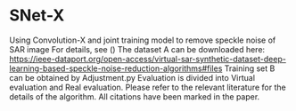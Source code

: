 # SNet-X
Using Convolution-X and joint training model to remove speckle noise of SAR image
For details, see ()
The dataset A can be downloaded here: https://ieee-dataport.org/open-access/virtual-sar-synthetic-dataset-deep-learning-based-speckle-noise-reduction-algorithms#files
Training set B can be obtained by Adjustment.py
Evaluation is divided into Virtual evaluation and Real evaluation.
Please refer to the relevant literature for the details of the algorithm. All citations have been marked in the paper.
